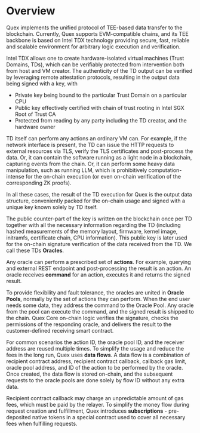 # Overview

Quex implements the unified protocol of TEE-based data transfer to the blockchain. Currently, Quex supports EVM-compatible
chains, and its TEE backbone is based on Intel TDX technology providing secure, fast, reliable and scalable environment for
arbitrary logic execution and verification.

Intel TDX allows one to create hardware-isolated virtual machines (Trust Domains, TDs), which can be verifiably protected
from intervention both from host and VM creator. The authenticity of the TD output can be verified by leveraging remote
attestation protocols, resulting in the output data being signed with a key, with
+ Private key being bound to the particular Trust Domain on a particular CPU
+ Public key effectively certified with chain of trust rooting in Intel SGX Root of Trust CA
+ Protected from reading by any party including the TD creator, and the hardware owner

TD itself can perform any actions an ordinary VM can. For example, if the network interface is present, the TD can issue
the HTTP requests to external resources via TLS, verify the TLS certificates and post-process the data. Or, it can
contain the software running as a light node in a blockchain, capturing events from the chain. Or, it can perform some
heavy data manipulation, such as running LLM, which is prohibitively computation-intense for the on-chain execution (or
even on-chain verification of the corresponding ZK proofs).

In all these cases, the result of the TD execution for Quex is the output data structure, conveniently packed for the
on-chain usage and signed with a unique key known solely by TD itself. 

The public counter-part of the key is written on the blockchain once per TD together with all the necessary information
regarding the TD (including hashed measurements of the memory layout, firmware, kernel image, initramfs, certificate
chain, CPU information). This public key is later used for the on-chain signature verification of the data received from
the TD. We call these TDs **Oracles**.

Any oracle can perform a prescribed set of **actions**. For example, querying and external REST endpoint and
post-processing the result is an action. An oracle receives **command** for an action, executes it and returns the signed
result.

To provide flexibility and fault tolerance, the oracles are united in **Oracle Pools**, normally by the set of actions
they can perform. When the end user needs some data, they address the command to the Oracle Pool. Any oracle from the
pool can execute the command, and the signed result is shipped to the chain. Quex Core on-chain logic verifies the
signature, checks the permissions of the responding oracle, and delivers the result to the customer-defined receiving
smart contract.

For common scenarios the action ID, the oracle pool ID, and the receiver address are reused multiple times. To
simplify the usage and reduce the fees in the long run, Quex uses **data flows**. A data flow is a combination of
recipient contract address, recipient contract callback, callback gas limit, oracle pool address, and ID of the action to be
performed by the oracle. Once created, the data flow is stored on-chain, and the subsequent requests to the oracle pools
are done solely by flow ID without any extra data.

Recipient contract callback may charge an unpredictable amount of gas fees, which must be paid by the relayer. To simplify the money flow during request creation and fulfillment, Quex introduces **subscriptions** - pre-deposited native tokens in a special contract used to cover all necessary fees when fulfilling requests.
